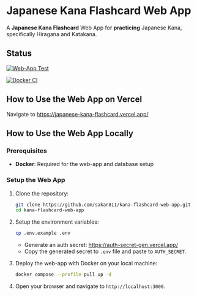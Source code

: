# Japanese Kana Flashcard Web App

A **Japanese Kana Flashcard** Web App for **practicing** Japanese Kana, specifically Hiragana and Katakana.

## Status

[![Web-App Test](https://github.com/sakan811/kana-flashcard-web-app/actions/workflows/test-app.yml/badge.svg)](https://github.com/sakan811/kana-flashcard-web-app/actions/workflows/test-app.yml)

[![Docker CI](https://github.com/sakan811/kana-flashcard-web-app/actions/workflows/docker-ci.yml/badge.svg)](https://github.com/sakan811/kana-flashcard-web-app/actions/workflows/docker-ci.yml)

## How to Use the Web App on Vercel

Navigate to <https://japanese-kana-flashcard.vercel.app/>

## How to Use the Web App Locally

### Prerequisites

- **Docker**: Required for the web-app and database setup

### Setup the Web App

1. Clone the repository:

   ```bash
   git clone https://github.com/sakan811/kana-flashcard-web-app.git
   cd kana-flashcard-web-app
   ```

2. Setup the environment variables:

   ```bash
   cp .env.example .env
   ```

   - Generate an auth secret: <https://auth-secret-gen.vercel.app/>
   - Copy the generated secret to `.env` file and paste to `AUTH_SECRET`.

3. Deploy the web-app with Docker on your local machine:

   ```bash
   docker compose --profile pull up -d
   ```

4. Open your browser and navigate to `http://localhost:3000`.
